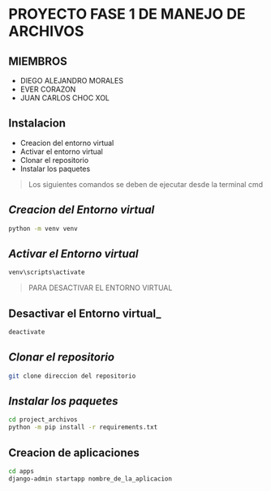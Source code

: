 # PROYECTO FASE 1 DE MANEJO DE ARCHIVOS

## MIEMBROS

- DIEGO ALEJANDRO MORALES
- EVER CORAZON
- JUAN CARLOS CHOC XOL

## Instalacion 

- Creacion del entorno virtual
- Activar el entorno virtual
- Clonar el repositorio
- Instalar los paquetes

> Los siguientes comandos se deben de ejecutar desde la terminal cmd

## _Creacion del Entorno virtual_
```sh
python -m venv venv


```
## _Activar el Entorno virtual_
```sh
venv\scripts\activate

```

> PARA DESACTIVAR EL ENTORNO VIRTUAL
## Desactivar el Entorno virtual_
```sh
deactivate

```

## _Clonar el repositorio_
```sh
git clone direccion del repositorio

```

## _Instalar los paquetes_
```sh
cd project_archivos
python -m pip install -r requirements.txt
```


## Creacion de aplicaciones
```sh
cd apps
django-admin startapp nombre_de_la_aplicacion

```